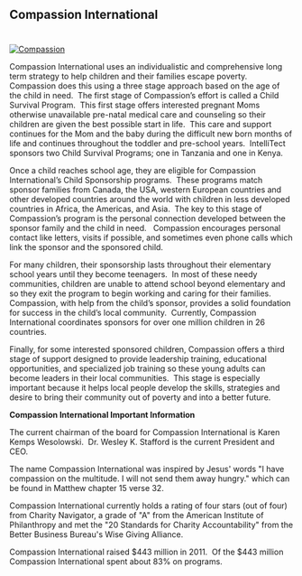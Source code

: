 ## Compassion International
#
[![Compassion](https://intellitect.com/wp-content/uploads/2012/02/Compassion1.jpeg "Compassion Logo 2")](/philanthropy/compassion-2/ "Compassion International")

Compassion International uses an individualistic and comprehensive long term strategy to help children and their families escape poverty.  Compassion does this using a three stage approach based on the age of the child in need.  The first stage of Compassion’s effort is called a Child Survival Program.  This first stage offers interested pregnant Moms otherwise unavailable pre-natal medical care and counseling so their children are given the best possible start in life.  This care and support continues for the Mom and the baby during the difficult new born months of life and continues throughout the toddler and pre-school years.  IntelliTect sponsors two Child Survival Programs; one in Tanzania and one in Kenya.

Once a child reaches school age, they are eligible for Compassion International’s Child Sponsorship programs.  These programs match sponsor families from Canada, the USA, western European countries and other developed countries around the world with children in less developed countries in Africa, the Americas, and Asia.  The key to this stage of Compassion’s program is the personal connection developed between the sponsor family and the child in need.   Compassion encourages personal contact like letters, visits if possible, and sometimes even phone calls which link the sponsor and the sponsored child.

For many children, their sponsorship lasts throughout their elementary school years until they become teenagers.  In most of these needy communities, children are unable to attend school beyond elementary and so they exit the program to begin working and caring for their families.  Compassion, with help from the child’s sponsor, provides a solid foundation for success in the child’s local community.  Currently, Compassion International coordinates sponsors for over one million children in 26 countries.

Finally, for some interested sponsored children, Compassion offers a third stage of support designed to provide leadership training, educational opportunities, and specialized job training so these young adults can become leaders in their local communities.  This stage is especially important because it helps local people develop the skills, strategies and desire to bring their community out of poverty and into a better future.

**Compassion International Important Information**

The current chairman of the board for Compassion International is Karen Kemps Wesolowski.  Dr. Wesley K. Stafford is the current President and CEO.

The name Compassion International was inspired by Jesus' words "I have compassion on the multitude. I will not send them away hungry." which can be found in Matthew chapter 15 verse 32.

Compassion International currently holds a rating of four stars (out of four) from Charity Navigator, a grade of "A" from the American Institute of Philanthropy and met the "20 Standards for Charity Accountability" from the Better Business Bureau's Wise Giving Alliance.

Compassion International raised $443 million in 2011.  Of the $443 million Compassion International spent about 83% on programs.

